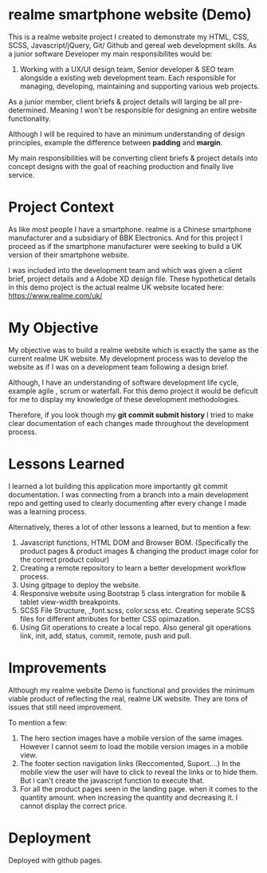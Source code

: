 # realme smartphone website (Demo)
This is a realme website project I created to demonstrate my HTML, CSS, SCSS, Javascript/jQuery, Git/ Github and gereal web development skills.
As a junior software Developer my main responsibilites would be:

1. Working with a UX/UI design team, Senior developer & SEO team alongside a existing web development team. Each responsible for managing, developing, maintaining and supporting 
various web projects.

As a junior member, client briefs & project details will larging be all pre-determined. Meaning I won't be responsible for designing an entire website functionality.

Although I will be required to have an minimum understanding of design principles, example the difference between **padding** and **margin**.

My main responsibilities will be converting client briefs & project details into concept designs with the goal of reaching production and finally live service. 

# Project Context
As like most people I have a smartphone. realme is a Chinese smartphone manufacturer and a subsidiary of BBK Electronics. And for this project I proceed as if the smartphone manufacturer were seeking to build a UK version of their smartphone website.

I was included into the development team and which was given a client brief, project details and a Adobe XD design file. These hypothetical details in this demo project is the actual realme UK website located here: https://www.realme.com/uk/

# My Objective
My objective was to build a realme website which is exactly the same as the current realme UK website. My development process was to develop the website as if I was on a development team following a design brief.

Although, I have an understanding of software development life cycle, example agile , scrum or waterfall. For this demo project it would be deficult for me to display my knowledge of these development methodologies.

Therefore, if you look though my **git commit submit history** I tried to make clear documentation of each changes made throughout the development process.

# Lessons Learned
I learned a lot building this application more importantly git commit documentation. I was connecting from a branch into a main development repo and getting used to clearly documenting after every change I made was a learning process.

Alternatively, theres a lot of other lessons a learned, but to mention a few:

1. Javascript functions, HTML DOM and Browser BOM. (Specifically the product pages & product images & changing the product image color for the correct product colour)
2. Creating a remote repository to learn a better development workflow process.
3. Using gitpage to deploy the website.
4. Responsive website using Bootstrap 5 class intergration for mobile & tablet view-width breakpoints.
5. SCSS File Structure, _font.scss, color.scss etc. Creating seperate SCSS files for different attributes for better CSS opimazation.
6. Using Git operations to create a local repo. Also general git operations link, init, add, status, commit, remote, push and pull.

# Improvements
Although my realme website Demo is functional and provides the minimum viable product of reflecting the real, realme UK website. They are tons of issues that still need improvement.

To mention a few:

1. The hero section images have a mobile version of the same images. However I cannot seem to load the mobile version images in a mobile view.
2. The footer section navigation links (Reccomented, Suport....) In the mobile view the user will have to click to reveal the links or to hide them. But i can't create the javascript function to execute that.
3. For all the product pages seen in the landing page. when it comes to the quantity amount. when increasing the quantity and decreasing it. I cannot display the correct price. 

# Deployment
Deployed with github pages.
